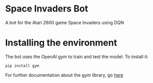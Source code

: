 # Space Invaders Bot
A bot for the Atari 2600 game Space Invaders using DQN

# Installing the environment
The bot uses the OpenAI gym  to train and test the model. To install it:

```
pip install gym
```
For further documentation about the gym library, go [here](https://gym.openai.com/docs/)
